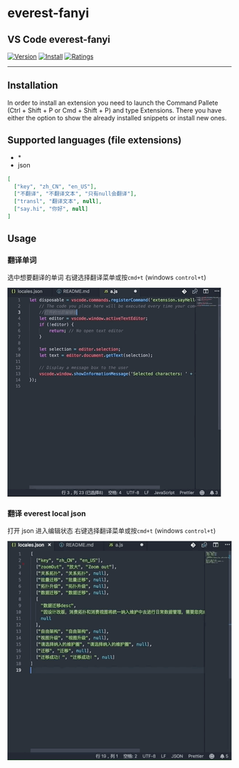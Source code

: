 # everest-fanyi

## VS Code everest-fanyi

[![Version](https://vsmarketplacebadge.apphb.com/version/maqi1520.everest-fanyi.svg)](https://vsmarketplacebadge.apphb.com/version-short/maqi1520.everest-fanyi.svg)
[![Install](https://vsmarketplacebadge.apphb.com/installs/maqi1520.everest-fanyi.svg)](https://vsmarketplacebadge.apphb.com/installs-short/maqi1520.everest-fanyi.svg)
[![Ratings](https://vsmarketplacebadge.apphb.com/rating-short/maqi1520.everest-fanyi.svg)](https://vsmarketplacebadge.apphb.com/rating-short/maqi1520.everest-fanyi.svg)

---

## Installation

In order to install an extension you need to launch the Command Pallete (Ctrl + Shift + P or Cmd + Shift + P) and type Extensions.
There you have either the option to show the already installed snippets or install new ones.

## Supported languages (file extensions)

- \*
- json

```json
[
  ["key", "zh_CN", "en_US"],
  ["不翻译", "不翻译文本", "只有null会翻译"],
  ["transl", "翻译文本", null],
  ["say.hi", "你好", null]
]
```

## Usage

### 翻译单词

选中想要翻译的单词 右键选择翻译菜单或按`cmd+t` (windows `control+t`)

![fanyi word](image/word.gif)

### 翻译 everest local json

打开 json 进入编辑状态 右键选择翻译菜单或按`cmd+t` (windows `control+t`)

![fanyi json](image/json.gif)
